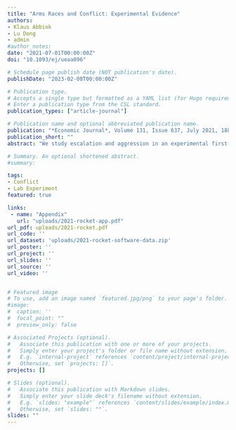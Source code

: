 ```yaml
---
title: "Arms Races and Conflict: Experimental Evidence"
authors:
- Klaus Abbink
- Lu Dong
- admin
#author_notes:
date: "2021-07-01T00:00:00Z"
doi: "10.1093/ej/ueaa096"

# Schedule page publish date (NOT publication's date).
publishDate: "2023-02-08T00:00:00Z"

# Publication type.
# Accepts a single type but formatted as a YAML list (for Hugo requirements).
# Enter a publication type from the CSL standard.
publication_types: ["article-journal"]

# Publication name and optional abbreviated publication name.
publication: "*Economic Journal*, Volume 131, Issue 637, July 2021, 1883-1904"
publication_short: ""
abstract: "We study escalation and aggression in an experimental first-strike game in which two participants play multiple rounds of a money-earning task. In each round, both players can spend money to accumulate weapons. The player with more weapons can spend money to strike against the other player, which almost totally eliminates the victim’s earnings potential and removes their capacity to strike. Weapons can serve as a means of deterrence. In four treatments, we find that deterrence is strengthened if weapon stocking cannot be observed, that a balance of power is effective in maintaining peace, and that mutually beneficial trade decreases the risk of confrontation, but not necessarily the likelihood of costly arms races."

# Summary. An optional shortened abstract.
#summary:

tags:
- Conflict
- Lab Experiment
featured: true

links:
 - name: "Appendix"
   url: "uploads/2021-rocket-app.pdf"
url_pdf: uploads/2021-rocket.pdf
url_code: ''
url_dataset: 'uploads/2021-rocket-software-data.zip'
url_poster: ''
url_project: ''
url_slides: ''
url_source: ''
url_video: ''


# Featured image
# To use, add an image named `featured.jpg/png` to your page's folder.
#image:
#  caption: ''
#  focal_point: ""
#  preview_only: false

# Associated Projects (optional).
#   Associate this publication with one or more of your projects.
#   Simply enter your project's folder or file name without extension.
#   E.g. `internal-project` references `content/project/internal-project/index.md`.
#   Otherwise, set `projects: []`.
projects: []

# Slides (optional).
#   Associate this publication with Markdown slides.
#   Simply enter your slide deck's filename without extension.
#   E.g. `slides: "example"` references `content/slides/example/index.md`.
#   Otherwise, set `slides: ""`.
slides: ""
---
```

